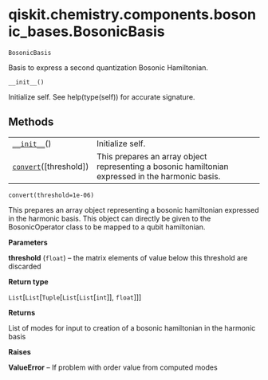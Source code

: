 <span id="qiskit-chemistry-components-bosonic-bases-bosonicbasis" />

# qiskit.chemistry.components.bosonic\_bases.BosonicBasis

<span id="undefined" />

`BosonicBasis`

Basis to express a second quantization Bosonic Hamiltonian.

<span id="undefined" />

`__init__()`

Initialize self. See help(type(self)) for accurate signature.

## Methods

|                                                                                                                                                             |                                                                                                   |
| ----------------------------------------------------------------------------------------------------------------------------------------------------------- | ------------------------------------------------------------------------------------------------- |
| [`__init__`](#qiskit.chemistry.components.bosonic_bases.BosonicBasis.__init__ "qiskit.chemistry.components.bosonic_bases.BosonicBasis.__init__")()          | Initialize self.                                                                                  |
| [`convert`](#qiskit.chemistry.components.bosonic_bases.BosonicBasis.convert "qiskit.chemistry.components.bosonic_bases.BosonicBasis.convert")(\[threshold]) | This prepares an array object representing a bosonic hamiltonian expressed in the harmonic basis. |

<span id="undefined" />

`convert(threshold=1e-06)`

This prepares an array object representing a bosonic hamiltonian expressed in the harmonic basis. This object can directly be given to the BosonicOperator class to be mapped to a qubit hamiltonian.

**Parameters**

**threshold** (`float`) – the matrix elements of value below this threshold are discarded

**Return type**

`List`\[`List`\[`Tuple`\[`List`\[`List`\[`int`]], `float`]]]

**Returns**

List of modes for input to creation of a bosonic hamiltonian in the harmonic basis

**Raises**

**ValueError** – If problem with order value from computed modes
